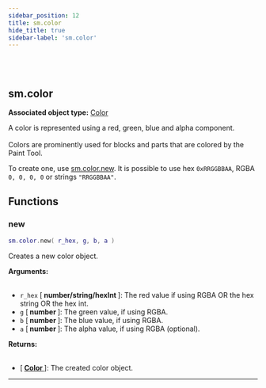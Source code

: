 ```yaml
---
sidebar_position: 12
title: sm.color
hide_title: true
sidebar-label: 'sm.color'
---
```


<br></br>

## sm.color

**Associated object type:** [Color](/docs/Game-Script-Environment/Userdata/Color)

A color is represented using a red, green, blue and alpha component. <br></br>
Colors are prominently used for blocks and parts that are colored by the Paint Tool.

To create one, use [sm.color.new](#new). It is possible to use hex <code>0xRRGGBBAA</code>, RGBA <code>0, 0, 0, 0</code> or strings <code>"RRGGBBAA"</code>.

## Functions

### new

```lua
sm.color.new( r_hex, g, b, a )
```

Creates a new color object.

<strong>Arguments:</strong> <br></br>

- <code>r_hex</code> [<strong> number/string/hexInt </strong>]: The red value if using RGBA OR the hex string OR the hex int.
- <code>g</code> [<strong> number </strong>]: The green value, if using RGBA.
- <code>b</code> [<strong> number </strong>]: The blue value, if using RGBA.
- <code>a</code> [<strong> number </strong>]: The alpha value, if using RGBA (optional).

<strong>Returns:</strong> <br></br>

- [<strong> <a href="/docs/Game-Script-Environment/Userdata/Color"> Color </a> </strong>]: The created color object.

---
















